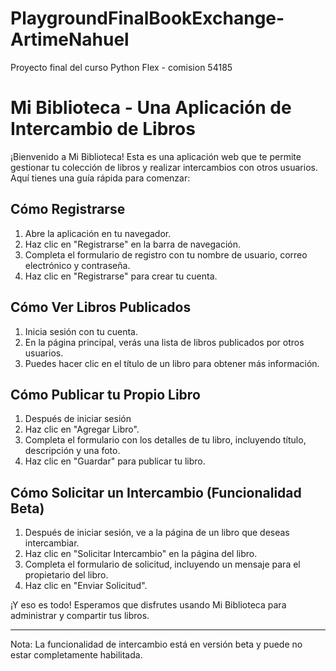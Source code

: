 # PlaygroundFinalBookExchange-ArtimeNahuel
Proyecto final del curso Python Flex - comision 54185
# Mi Biblioteca - Una Aplicación de Intercambio de Libros

¡Bienvenido a Mi Biblioteca! Esta es una aplicación web que te permite gestionar tu colección de libros y realizar intercambios con otros usuarios. Aquí tienes una guía rápida para comenzar:

## Cómo Registrarse

1. Abre la aplicación en tu navegador.
2. Haz clic en "Registrarse" en la barra de navegación.
3. Completa el formulario de registro con tu nombre de usuario, correo electrónico y contraseña.
4. Haz clic en "Registrarse" para crear tu cuenta.

## Cómo Ver Libros Publicados

1. Inicia sesión con tu cuenta.
2. En la página principal, verás una lista de libros publicados por otros usuarios.
3. Puedes hacer clic en el título de un libro para obtener más información.

## Cómo Publicar tu Propio Libro

1. Después de iniciar sesión
2. Haz clic en "Agregar Libro".
3. Completa el formulario con los detalles de tu libro, incluyendo título, descripción y una foto.
4. Haz clic en "Guardar" para publicar tu libro.

## Cómo Solicitar un Intercambio (Funcionalidad Beta)

1. Después de iniciar sesión, ve a la página de un libro que deseas intercambiar.
2. Haz clic en "Solicitar Intercambio" en la página del libro.
3. Completa el formulario de solicitud, incluyendo un mensaje para el propietario del libro.
4. Haz clic en "Enviar Solicitud".

¡Y eso es todo! Esperamos que disfrutes usando Mi Biblioteca para administrar y compartir tus libros.

---

Nota: La funcionalidad de intercambio está en versión beta y puede no estar completamente habilitada.

